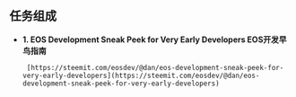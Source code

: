 
任务组成
-------------------------------

- **1. EOS Development Sneak Peek for Very Early Developers EOS开发早鸟指南**  

       [https://steemit.com/eosdev/@dan/eos-development-sneak-peek-for-very-early-developers](https://steemit.com/eosdev/@dan/eos-development-sneak-peek-for-very-early-developers)

